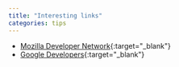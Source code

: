 ```yaml
---
title: "Interesting links"
categories: tips
---
```


- [Mozilla Developer Network](https://developer.mozilla.org/){:target="_blank"}
- [Google Developers](https://developers.google.com/){:target="_blank"}